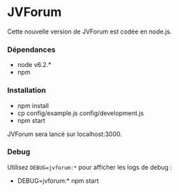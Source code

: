 # JVForum

Cette nouvelle version de JVForum est codée en node.js.

### Dépendances

- node v6.2.*
- npm

### Installation

* npm install
* cp config/example.js config/development.js
* npm start

JVForum sera lancé sur localhost:3000.

### Debug

Utilisez `DEBUG=jvforum:*` pour afficher les logs de debug :

* DEBUG=jvforum:* npm start
